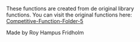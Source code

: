 
These  functions  are  created  from  de  original  library  
functions. You  can  visit  the  original  functions  here:  
[Competitive-Function-Folder-5](https://github.com/H4PE0N/Competitive-Programming/tree/master/Competitive-Program-Folder/Competitive-Functions-Folder-5)

Made by Roy Hampus Fridholm
